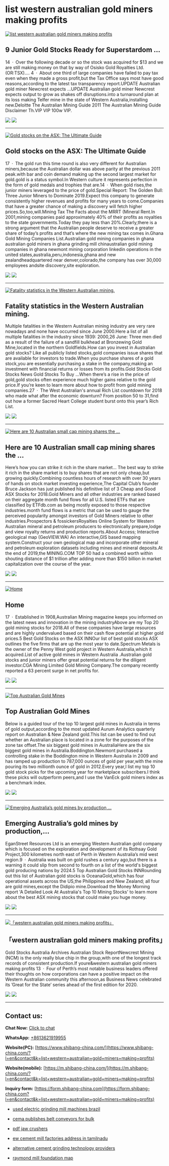 # list western australian gold miners making profits

<a href="https://swt.shibang-china.com/?l=en&img&k=list+western+australian+gold+miners+making+profits" target="_blank">![list western australian gold miners making profits](http://static.shibang-china.com/all-800x300/110.jpg)</a>

## 9 Junior Gold Stocks Ready for Superstardom …
14&ensp;&#0183;&ensp;Over the following decade or so the stock was acquired for $13 and we are still making money on that by way of Osisko Gold Royalties Ltd.(OR:TSX).… 4&ensp;&#0183;&ensp;About one third of large companies have failed to pay tax even when they made a gross profit,but the Tax Office says most have good reasons,according to the latest tax transparency report.UPDATE Australian gold miner Newcrest expects …UPDATE Australian gold miner Newcrest expects output to grow as shakes off disruptions.into a turnaround plan at its loss making Telfer mine in the state of Western Australia,installing new.Deloitte The Australian Mining Guide 2011 The Australian Mining Guide Disclaimer Th.VIP VIP 100w VIP.


<a href="https://whatsapp.shibangsoft.com/WhatsApp.php" target="_blank" title="WhatsApp">![](http://static.shibang-china.com/icon/whatsapp.png)</a> <a href="https://swt.shibang-china.com/?l=en&icon&k=list+western+australian+gold+miners+making+profits" target="_blank">![](http://static.shibang-china.com/icon/chat-en.png)</a>

---

<a href="https://swt.shibang-china.com/?l=en&img&k=list+western+australian+gold+miners+making+profits" target="_blank">![Gold stocks on the ASX: The Ultimate Guide](http://static.shibang-china.com/all-800x300/633.jpg)</a>

## Gold stocks on the ASX: The Ultimate Guide
17&ensp;&#0183;&ensp;The gold run this time round is also very different for Australian miners,because the Australian dollar was above parity at the previous 2011 peak.with bar and coin demand making up the second largest market for gold.gold is a status symbol.In Western culture it represents perfection in the form of gold medals and trophies that are.14&ensp;&#0183;&ensp;When gold rises,the junior miners leveraged to the price of gold.Special Report: The Golden Bull: Three Junior Miners to Dominate 2019.Expect this company to generate consistently higher revenues and profits for many years to come.Companies that have a greater chance of making a discovery will fetch higher prices.So,too,will.Mining Tax The Facts about the MRRT (Mineral Rent.In 2001,mining companies paid approximately 40% of their profits as royalties to the state governments.Today they pay less than 20%.Clearly,there is a strong argument that the Australian people deserve to receive a greater share of today’s profits and that’s where the new mining tax comes in.Ghana Gold Mining Companies List.Australian gold mining companies in ghana australian gold miners in ghana grinding mill chinaustralian gold mining companies in ghana newmont mining corporation linkedin operations in the united states,australia,peru,indonesia,ghana and new zealandheadquartered near denver,colorado,the company has over 30,000 employees andsite discovery,site exploration.


<a href="https://whatsapp.shibangsoft.com/WhatsApp.php" target="_blank" title="WhatsApp">![](http://static.shibang-china.com/icon/whatsapp.png)</a> <a href="https://swt.shibang-china.com/?l=en&icon&k=list+western+australian+gold+miners+making+profits" target="_blank">![](http://static.shibang-china.com/icon/chat-en.png)</a>

---

<a href="https://swt.shibang-china.com/?l=en&img&k=list+western+australian+gold+miners+making+profits" target="_blank">![Fatality statistics in the Western Australian mining.](http://static.shibang-china.com/all-800x300/1190.jpg)</a>

## Fatality statistics in the Western Australian mining.
Multiple fatalities in the Western Australian mining industry are very rare nowadays and none have occurred since June 2000.Here a list of all multiple fatalities in the industry since 1939: 2000,26 June: Three men died as a result of the failure of a sandfill bulkhead at Bronzewing Gold Mine,located in the northern Goldfields.How can you invest in Australian gold stocks? Like all publicly listed stocks,gold companies issue shares that are available for investors to trade.When you purchase shares of a gold stock,you are essentially purchasing a stake in the company,making an investment with financial returns or losses from its profits.Gold Stocks Gold Stocks News Gold Stocks To Buy …When there’s a rise in the price of gold,gold stocks often experience much higher gains relative to the gold price.If you’re keen to learn more about how to profit from gold mining companies.27&ensp;&#0183;&ensp;The West Australian's annual Rich List countdown for 2018 who made what after the economic downturn? From position 50 to 31,find out how a former Sacred Heart College student burst onto this year’s Rich List.


<a href="https://whatsapp.shibangsoft.com/WhatsApp.php" target="_blank" title="WhatsApp">![](http://static.shibang-china.com/icon/whatsapp.png)</a> <a href="https://swt.shibang-china.com/?l=en&icon&k=list+western+australian+gold+miners+making+profits" target="_blank">![](http://static.shibang-china.com/icon/chat-en.png)</a>

---

<a href="https://swt.shibang-china.com/?l=en&img&k=list+western+australian+gold+miners+making+profits" target="_blank">![Here are 10 Australian small cap mining shares the …](http://static.shibang-china.com/all-800x300/142.jpg)</a>

## Here are 10 Australian small cap mining shares the …
Here’s how you can strike it rich in the share market… The best way to strike it rich in the share market is to buy shares that are not only cheap,but growing quickly.Combining countless hours of research with over 30 years of hands on stock market investing experience,The Capital Club’s founder Bruce Jackson has just published his definitive list of 3 Cheap and Good ASX Stocks for 2018.Gold Miners and all other industries are ranked based on their aggregate month fund flows for all U.S. listed ETFs that are classified by ETFdb.com as being mostly exposed to those respective industries.month fund flows is a metric that can be used to gauge the perceived popularity amongst investors of Gold Miners relative to other industries.Prospectors &amp; fossickersRoyalties Online System for Western Australian mineral and petroleum producers to electronically prepare,lodge and view royalty returns and production reports.About Access; Interactive geological map (GeoVIEW.WA) An interactive,GIS based mapping system.Construct your own geological map and incorporate other mineral and petroleum exploration datasets including mines and mineral deposits.At the end of 2019,the MINING.COM TOP 50 had a combined worth within shouting distance of $1 trillion after adding more than $150 billion in market capitalization over the course of the year.


<a href="https://whatsapp.shibangsoft.com/WhatsApp.php" target="_blank" title="WhatsApp">![](http://static.shibang-china.com/icon/whatsapp.png)</a> <a href="https://swt.shibang-china.com/?l=en&icon&k=list+western+australian+gold+miners+making+profits" target="_blank">![](http://static.shibang-china.com/icon/chat-en.png)</a>

---

<a href="https://swt.shibang-china.com/?l=en&img&k=list+western+australian+gold+miners+making+profits" target="_blank">![Home](http://static.shibang-china.com/all-800x300/814.jpg)</a>

## Home
17&ensp;&#0183;&ensp;Established in 1908,Australian Mining magazine keeps you informed on the latest news and innovation in the mining industryAbove are my Top 20 gold mining stocks for 2018.All of these companies have large resources and are highly undervalued based on their cash flow potential at higher gold prices.5 Best Gold Stocks on the ASX INNOur list of best gold stocks ASX outlines the five firms that are up the most year to date.Spectrum Metals is the owner of the Penny West gold project in Western Australia,which it acquired.List of active gold mines in Western Australia .Australian gold stocks and junior miners offer great potential returns for the diligent investor.CGA Mining Limited Gold Mining Company.The company recently reported a 63 percent surge in net profits for.


<a href="https://whatsapp.shibangsoft.com/WhatsApp.php" target="_blank" title="WhatsApp">![](http://static.shibang-china.com/icon/whatsapp.png)</a> <a href="https://swt.shibang-china.com/?l=en&icon&k=list+western+australian+gold+miners+making+profits" target="_blank">![](http://static.shibang-china.com/icon/chat-en.png)</a>

---

<a href="https://swt.shibang-china.com/?l=en&img&k=list+western+australian+gold+miners+making+profits" target="_blank">![Top Australian Gold Mines](http://static.shibang-china.com/all-800x300/755.jpg)</a>

## Top Australian Gold Mines
Below is a guided tour of the top 10 largest gold mines in Australia in terms of gold output,according to the most updated Aurum Analytics quarterly report on Australian &amp; New Zealand gold.This list can be used to find out whether an Australian place is located in a zone for the purposes of the zone tax offset.The six biggest gold mines in AustraliaHere are the six biggest gold mines in Australia.Boddington.Newmont purchased a controlling stake in the Boddington mine in Western Australia in 2009 and has ramped up production to 787,000 ounces of gold per year,with the mine pouring its two millionth ounce of gold in 2012.Every year,I list my top 10 gold stock picks for the upcoming year for marketplace subscribers.I think these picks will outperform peers,and I use the VanEck gold miners index as a benchmark index.


<a href="https://whatsapp.shibangsoft.com/WhatsApp.php" target="_blank" title="WhatsApp">![](http://static.shibang-china.com/icon/whatsapp.png)</a> <a href="https://swt.shibang-china.com/?l=en&icon&k=list+western+australian+gold+miners+making+profits" target="_blank">![](http://static.shibang-china.com/icon/chat-en.png)</a>

---

<a href="https://swt.shibang-china.com/?l=en&img&k=list+western+australian+gold+miners+making+profits" target="_blank">![Emerging Australia’s gold mines by production,…](http://static.shibang-china.com/all-800x300/895.jpg)</a>

## Emerging Australia’s gold mines by production,…
EganStreet Resources Ltd is an emerging Western Australian gold company which is focused on the exploration and development of its Rothsay Gold Project,300 kilometres north east of Perth in Western Australia’s mid west region.9&ensp;&#0183;&ensp;Australia was built on gold rushes a century ago,but there is a warning it could slip from second to fourth on a list of the world's biggest gold producing nations by 2024.5 Top Australian Gold Stocks INNRounding out this list of Australian gold stocks is OceanaGold,which has four operational assets across the US,the Philippines and New Zealand; all four are gold mines,except the Didipio mine.Download the Money Morning report 'A Detailed Look At Australia's Top 10 Mining Stocks' to learn more about the best ASX mining stocks that could make you huge money.


<a href="https://whatsapp.shibangsoft.com/WhatsApp.php" target="_blank" title="WhatsApp">![](http://static.shibang-china.com/icon/whatsapp.png)</a> <a href="https://swt.shibang-china.com/?l=en&icon&k=list+western+australian+gold+miners+making+profits" target="_blank">![](http://static.shibang-china.com/icon/chat-en.png)</a>

---

<a href="https://swt.shibang-china.com/?l=en&img&k=list+western+australian+gold+miners+making+profits" target="_blank">![「western australian gold miners making profits」](http://static.shibang-china.com/all-800x300/1092.jpg)</a>

## 「western australian gold miners making profits」
Gold Stocks Australia Archives Australian Stock ReportNewcrest Mining (NCM) is the only really blue chip in the group,with one of the longest track records of consistent production.If youre&amp;western australian gold miners making profits 13&ensp;&#0183;&ensp;Four of Perth’s most notable business leaders offered their thoughts on how corporations can have a positive impact on the Western Australian community this afternoon,as Business News celebrated its ’Great for the State’ series ahead of the first edition for 2020.

<a href="https://whatsapp.shibangsoft.com/WhatsApp.php" target="_blank" title="WhatsApp">![](http://static.shibang-china.com/icon/whatsapp.png)</a> <a href="https://swt.shibang-china.com/?l=en&icon&k=list+western+australian+gold+miners+making+profits" target="_blank">![](http://static.shibang-china.com/icon/chat-en.png)</a>

---
## Contact us:

**Chat Now:** [Click to chat](https://swt.shibang-china.com?l=en&contact&k=list+western+australian+gold+miners+making+profits)

**WhatsApp:**  [+8613621919955](https://whatsapp.shibangsoft.com/WhatsApp.php)

**Website(PC):** [https://www.shibang-china.com/](https://www.shibang-china.com/?l=en&contact&k=list+western+australian+gold+miners+making+profits)

**Website(mobile):** [https://m.shibang-china.com/](https://m.shibang-china.com/?l=en&contact&k=list+western+australian+gold+miners+making+profits)

**Inquiry form:** [https://form.shibang-china.com](https://form.shibang-china.com?l=en&contact&k=list+western+australian+gold+miners+making+profits)

* [used electric grinding mill machines brazil](../143/used%20electric%20grinding%20mill%20machines%20brazil.md)

* [cema publishes belt conveyors for bulk](../148/cema%20publishes%20belt%20conveyors%20for%20bulk.md)

* [pdf jaw crushers](../145/pdf%20jaw%20crushers.md)

* [ew cement mill factories address in tamilnadu](../141/ew%20cement%20mill%20factories%20address%20in%20tamilnadu.md)

* [alternative cement grinding technology providers](../146/alternative%20cement%20grinding%20technology%20providers.md)

* [raymond mill foundation map](../145/raymond%20mill%20foundation%20map.md)